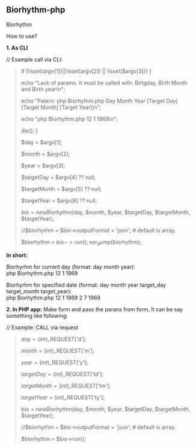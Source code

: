 ## Biorhythm-php
Biorhythm

How to use?

**1. As CLI**

// Example call via CLI:

>if (!isset($argv[1]) || !isset($argv[2]) || !isset($argv[3])) {
>
>    echo "Lack of params. It must be called with: Birtgday, Birth Month and Birth year\n";
>
>    echo "Patern: php Biorhythm.php Day Month Year [Target Day] [Target Month] [Target Year]\n";
>
>    echo "php Biorhythm.php 12 1 1969\n";
>
>    die();
>}
>
>$day = $argv[1];
>
>$month = $argv[2];
>
>$year = $argv[3];
>
>$targetDay = $argv[4] ?? null;
>
>$targetMonth = $argv[5] ?? null;
>
>$targetYear = $argv[6] ?? null;
>
>
>
>$bio = new Biorhythm($day, $month, $year, $targetDay, $targetMonth, $targetYear);
>
>//$biorhythm = $bio->outputFormat = 'json'; # default is array.
>
>$biorhythm = $bio->run();
>var_dump($biorhythm);
>

**In short:**

Biorhyrhm for current day (format: day month year):  
php Biorhythm.php 12 1 1969 
  
Biorhyrhm for specified date (format: day month year target_day target_month target_year):  
php Biorhythm.php 12 1 1969 2 7 1969  
  



**2. In PHP app:**
Make form and pass the parans from form, It can be say something like following:  

// Example: CALL via request
>$day = (int)$_REQUEST['d'];
>
>$month = (int)$_REQUEST['m'];
>
>$year = (int)$_REQUEST['y'];
>
>$targetDay = (int)$_REQUEST['td'];
>
>$targetMonth = (int)$_REQUEST['tm'];
>
>$targetYear = (int)$_REQUEST['ty'];
>
>
>$bio = new Biorhythm($day, $month, $year, $targetDay, $targetMonth, $targetYear);
>
>//$biorhythm = $bio->outputFormat = 'json'; # default is array.
>
>$biorhythm = $bio->run();
>

